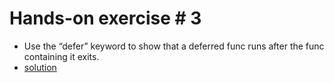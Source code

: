 # Hands-on exercise # 3

* Use the “defer” keyword to show that a deferred func runs after the func containing it exits.
* [solution](https://play.golang.org/p/XluEuUD0Nw)
